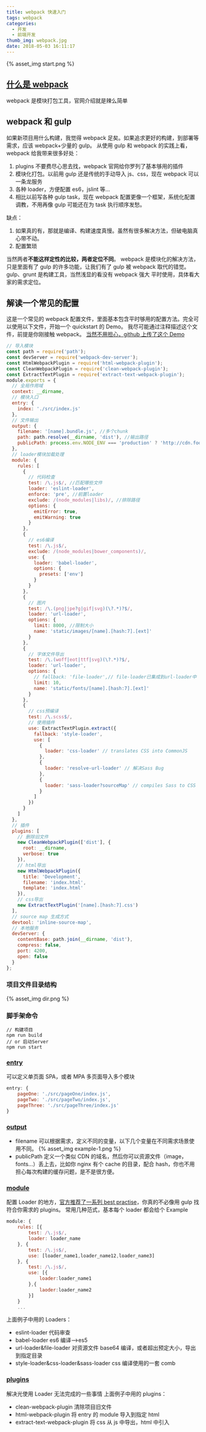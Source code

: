 ```yaml
---
title: webpack 快速入门
tags: webpack
categories:
  - 开发
  - 前端开发
thumb_img: webpack.jpg
date: 2018-05-03 16:11:17
---
```


{% asset_img start.png %}

## [什么是 webpack](https://webpack.js.org/concepts/)

webpack 是模块打包工具，官网介绍就是辣么简单

## webpack 和 gulp

如果新项目用什么构建，我觉得 webpack 足矣。如果追求更好的构建，到部署等需求，应该 webpack+少量的 gulp。
从使用 gulp 和 webpack 的实践上看，webpack 给我带来很多好处：

1. plugins 不要费尽心思去找，webpack 官网给你罗列了基本够用的插件
2. 模块化打包。以前用 gulp 还是传统的手动导入 js、css，现在 webpack 可以一条龙服务
3. 各种 loader，方便配置 es6，jslint 等...
4. 相比以前写各种 gulp task，现在 webpack 配置更像一个框架，系统化配置调教，不用再像 gulp 可能还在为 task 执行顺序发愁。

缺点：

1. 如果真的有，那就是编译、构建速度真慢。虽然有很多解决方法，但破电脑真心带不动。
2. 配置繁琐

当然两者**不能这样定性的比较，两者定位不同**。
webpack 是模块化的解决方法，只是里面有了 gulp 的许多功能，让我们有了 gulp 被 webpack 取代的错觉。
gulp、grunt 是构建工具，当然浅显的看没有 webpack 强大
平时使用，具体看大家的需求定位。

## 解读一个常见的配置

这是一个常见的 webpack 配置文件，里面基本包含平时够用的配置方法。完全可以使用以下文件，开始一个 quickstart 的 Demo。
我尽可能通过注释描述这个文件，前提是你刚接触 webpack。
[当然不用担心，github 上传了这个 Demo](https://github.com/eminoda/webpack_demo)

```js
// 导入模块
const path = require('path');
const devServer = require('webpack-dev-server');
const HtmlWebpackPlugin = require('html-webpack-plugin');
const CleanWebpackPlugin = require('clean-webpack-plugin');
const ExtractTextPlugin = require('extract-text-webpack-plugin');
module.exports = {
  // 全局作用域
  context: __dirname,
  // 模块入口
  entry: {
    index: './src/index.js'
  },
  // 文件输出
  output: {
    filename: '[name].bundle.js', //多个chunk
    path: path.resolve(__dirname, 'dist'), //输出路径
    publicPath: process.env.NODE_ENV === 'production' ? 'http://cdn.foo.com/assets' : '/' //资源文件设置CDN路径
  },
  // loader模块加载处理
  module: {
    rules: [
      {
        // 代码检查
        test: /\.js$/, //匹配哪些文件
        loader: 'eslint-loader',
        enforce: 'pre', //前置loader
        exclude: /(node_modules|libs)/, //排除路径
        options: {
          emitError: true,
          emitWarning: true
        }
      },
      {
        // es6编译
        test: /\.js$/,
        exclude: /(node_modules|bower_components)/,
        use: {
          loader: 'babel-loader',
          options: {
            presets: ['env']
          }
        }
      },
      {
        // 图片
        test: /\.(png|jpe?g|gif|svg)(\?.*)?$/,
        loader: 'url-loader',
        options: {
          limit: 8000, //限制大小
          name: 'static/images/[name].[hash:7].[ext]'
        }
      },
      {
        // 字体文件导出
        test: /\.(woff|eot|ttf|svg)(\?.*)?$/,
        loader: 'url-loader',
        options: {
          // fallback: 'file-loader',// file-loader已集成到url-loader中
          limit: 10,
          name: 'static/fonts/[name].[hash:7].[ext]'
        }
      },
      {
        // css预编译
        test: /\.scss$/,
        // 使用插件
        use: ExtractTextPlugin.extract({
          fallback: 'style-loader',
          use: [
            {
              loader: 'css-loader' // translates CSS into CommonJS
            },
            {
              loader: 'resolve-url-loader' // 解决Sass Bug
            },
            {
              loader: 'sass-loader?sourceMap' // compiles Sass to CSS
            }
          ]
        })
      }
    ]
  },
  // 插件
  plugins: [
    // 删除旧文件
    new CleanWebpackPlugin(['dist'], {
      root: __dirname,
      verbose: true
    }),
    // html导出
    new HtmlWebpackPlugin({
      title: 'Development',
      filename: 'index.html',
      template: 'index.html'
    }),
    // css导出
    new ExtractTextPlugin('[name].[hash:7].css')
  ],
  // source map 生成方式
  devtool: 'inline-source-map',
  // 本地服务
  devServer: {
    contentBase: path.join(__dirname, 'dist'),
    compress: false,
    port: 4200,
    open: false
  }
};
```

### 项目文件目录结构

{% asset_img dir.png %}

### 脚手架命令

```
// 构建项目
npm run build
// or 启动Server
npm run start
```

### [entry](https://webpack.js.org/concepts/entry-points/#separate-app-and-vendor-entries)

可以定义单页面 SPA，或者 MPA 多页面导入多个模块

```js
entry: {
    pageOne: './src/pageOne/index.js',
    pageTwo: './src/pageTwo/index.js',
    pageThree: './src/pageThree/index.js'
}
```

### [output](https://webpack.js.org/configuration/output/)

- filename
  可以根据需求，定义不同的变量，以下几个变量在不同需求场景使用不同。
  {% asset_img example-1.png %}
- publicPath
  定义一个类似 CDN 的域名，然后你可以资源文件（image，fonts...）丢上去，比如你 nginx 有个 cache 的目录，配合 hash，你也不用担心每次构建的缓存问题，是不是很方便。

### [module](https://webpack.js.org/configuration/module/)

配置 Loader 的地方，[官方推荐了一系列 best practise](https://webpack.js.org/loaders/)，你真的不必像用 gulp 找符合你需求的 plugins。
常用几种范式，基本每个 loader 都会给个 Example

```js
module: {
    rules: [{
        test: /\.js$/,
        loader: loader_name
    }, {
        test: /\.js$/,
        use: [loader_name1,loader_name12,loader_name3]
    }, {
        test: /\.js$/,
        use: [{
            loader:loader_name1
        },{
            laoder:loader_name2
        }]
    }
    ...
```

上面例子中用的 Loaders：

- eslint-loader 代码审查
- babel-loader es6 编译-->es5
- url-loader&file-loader 对资源文件 base64 编译，或者超出预定大小，导出到指定目录
- style-loader&css-loader&sass-loader css 编译使用的一套 comb

### [plugins](https://webpack.js.org/configuration/plugins/)

解决光使用 Loader 无法完成的一些事情
上面例子中用的 plugins：

- clean-webpack-plugin 清除项目旧文件
- html-webpack-plugin 将 entry 的 module 导入到指定 html
- extract-text-webpack-plugin 将 css 从 js 中导出，html 中引入
